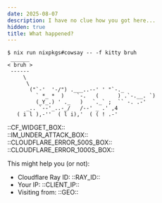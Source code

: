 ```yaml
---
date: 2025-08-07
description: I have no clue how you got here...
hidden: true
title: What happened?
---
```


```shell
$ nix run nixpkgs#cowsay -- -f kitty bruh
 ______
< bruh >
 ------
     \
      \
       ("`-'  '-/") .___..--' ' "`-._
         ` *_ *  )    `-.   (      ) .`-.__. `)
         (_Y_.) ' ._   )   `._` ;  `` -. .-'
      _.. `--'_..-_/   /--' _ .' ,4
   ( i l ),-''  ( l i),'  ( ( ! .-'
```

<div>::CF_WIDGET_BOX::</div>
<div>::IM_UNDER_ATTACK_BOX::</div>
<div>::CLOUDFLARE_ERROR_500S_BOX::</div>
<div>::CLOUDFLARE_ERROR_1000S_BOX::</div>

This might help you (or not):
- Cloudflare Ray ID: ::RAY_ID::
- Your IP: ::CLIENT_IP::
- Visiting from: ::GEO::
